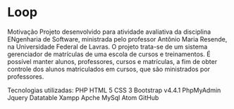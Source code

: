 # Loop

Motivação
Projeto desenvolvido para atividade avaliativa da disciplina ENgenharia de Software, ministrada pelo professor Antônio Maria Resende, na Universidade Federal de Lavras.
O projeto trata-se de um sistema gerenciador de matrículas de uma escola de cursos e treinamentos.  É possível manter alunos, professores, cursos e matrículas, a fim de obter controle dos alunos matriculados em cursos, que são ministrados por professores. 

Tecnologias utilizadas:
PHP
HTML 5
CSS 3
Bootstrap v4.4.1
PhpMyAdmin
Jquery 
Datatable
Xampp
Apche
MySql
Atom
GitHub
